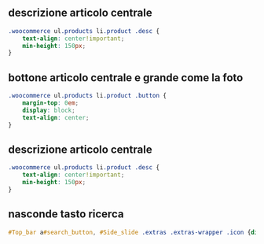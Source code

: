 ## descrizione articolo centrale
```css
.woocommerce ul.products li.product .desc {
    text-align: center!important;
    min-height: 150px;
}
```

## bottone articolo centrale e grande come la foto
```css
.woocommerce ul.products li.product .button {
    margin-top: 0em;
    display: block;
    text-align: center;
}
```

## descrizione articolo centrale
```css
.woocommerce ul.products li.product .desc {
    text-align: center!important;
    min-height: 150px;
}
```


## nasconde tasto ricerca
```css
#Top_bar a#search_button, #Side_slide .extras .extras-wrapper .icon {display:none;}
```
